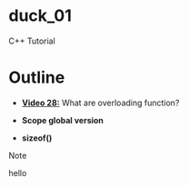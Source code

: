 # duck_01
C++ Tutorial

# Outline

* **[Video 28:](https://www.youtube.com/watch?v=LZd5LhfnYsk&list=PLZPZq0r_RZOMHoXIcxze_lP97j2Ase2on&index=29)** What are overloading function?

* **Scope global version**

* **sizeof()**

> [!NOTE]
> hello 